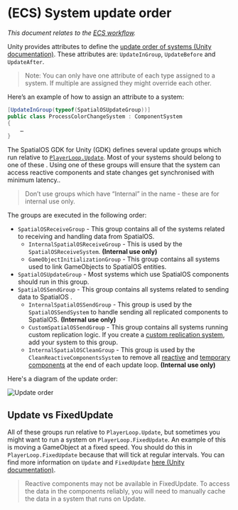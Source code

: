 [//]: # (Doc of docs reference 31.1)
[//]: # (TODO - Tech writer review)
[//]: # (TODO - use discussions about content in here https://docs.google.com/document/d/1MPTP1qEo9LaYxFGLQFEN2SqEzu9MxlKjVfOYKPUbTXg/edit)

# (ECS) System update order
 _This document relates to the [ECS workflow](../intro-workflows-spos-entities.md)._

Unity provides attributes to define the [update order of systems (Unity documentation)](https://github.com/Unity-Technologies/EntityComponentSystemSamples/blob/master/Documentation/content/ecs_in_detail.md#system-update-order). These attributes are: `UpdateInGroup`, `UpdateBefore` and `UpdateAfter`.
> Note: You can only have one attribute of each type assigned to a system. If multiple are assigned they might override each other.

Here’s an example of how to assign an attribute to a system:

```csharp
[UpdateInGroup(typeof(SpatialOSUpdateGroup))]
public class ProcessColorChangeSystem : ComponentSystem
{
    …
}
```

The SpatialOS GDK for Unity (GDK) defines several update groups which run relative to [`PlayerLoop.Update`](https://docs.unity3d.com/ScriptReference/Experimental.LowLevel.PlayerLoop.html). Most of your systems should belong to one of these . Using one of these groups will ensure that the system can access reactive components and state changes get synchronised with minimum latency..

> Don’t use groups which have “Internal” in the name - these are for internal use only.

The groups are executed in the following order:

* `SpatialOSReceiveGroup` - This group contains all of the systems related to receiving and handling data from SpatialOS.
  * `InternalSpatialOSReceiveGroup` - This is used by the `SpatialOSReceiveSystem`. **(Internal use only)**
  * `GameObjectInitializationGroup` - This group contains all systems used to link GameObjects to SpatialOS entities.
* `SpatialOSUpdateGroup` - Most systems which use SpatialOS components should run in this group.
* `SpatialOSSendGroup` - This group contains all systems related to sending data to SpatialOS .
  * `InternalSpatialOSSendGroup` - This group is used by the `SpatialOSSendSystem` to handle sending all replicated components to SpatialOS. **(Internal use only)**
  * `CustomSpatialOSSendGroup` -  This group contains all systems running custom replication logic. If you create a [custom replication system](./custom-replication-system.md), add your system to this group.
  * `InternalSpatialOSCleanGroup` - This group is used by the `CleanReactiveComponentsSystem` to remove all [reactive](./reactive-components.md) and [temporary components](./temporary-components.md) at the end of each update loop. **(Internal use only)**

Here's a diagram of the update order:

![Update order](../../assets/update-order.png)

## Update vs FixedUpdate

All of these groups run relative to `PlayerLoop.Update`, but sometimes you might want to run a system on `PlayerLoop.FixedUpdate`. An example of this is moving a GameObject at a fixed speed. You should do this in `PlayerLoop.FixedUpdate` because that will tick at regular intervals. You can find more information on `Update` and `FixedUpdate` [here (Unity documentation)](https://unity3d.com/learn/tutorials/topics/scripting/update-and-fixedupdate).

> Reactive components may not be available in FixedUpdate. To access the data in the components reliably, you will need to manually cache the data in a system that runs on Update.
